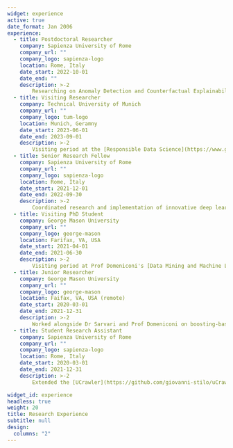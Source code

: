 ```yaml
---
widget: experience
active: true
date_format: Jan 2006
experience:
  - title: Postdoctoral Researcher
    company: Sapienza University of Rome
    company_url: ""
    company_logo: sapienza-logo
    location: Rome, Italy
    date_start: 2022-10-01
    date_end: ""
    description: >-2
        Researching on Anomaly Detection and Counterfactual Explainability. I actively participate in e-health and anomaly detection interdisciplinary projects.
  - title: Visiting Researcher
    company: Technical University of Munich
    company_url: ""
    company_logo: tum-logo
    location: Munich, Geramny
    date_start: 2023-06-01
    date_end: 2023-09-01
    description: >-2
        Visiting period at the [Responsible Data Science](https://www.gov.sot.tum.de/rds/overview/) research group with head Prof Kasneci, School of Social Sciences and Technology. Research on explainability in dynamic data landscapes and graph learning.
  - title: Senior Research Fellow
    company: Sapienza University of Rome
    company_url: ""
    company_logo: sapienza-logo
    location: Rome, Italy
    date_start: 2021-12-01
    date_end: 2022-09-30
    description: >-2
        Coordinated research and implementation of innovative deep learning algorithms to predict anomalous events in patient behavioural time series.
  - title: Visiting PhD Student
    company: George Mason University
    company_url: ""
    company_logo: george-mason
    location: Farifax, VA, USA
    date_start: 2021-04-01
    date_end: 2021-06-30
    description: >-2
        Visiting period at Prof Domeniconi's [Data Mining and Machine Learning](https://cs.gmu.edu/~dmml/) lab. I worked on deep learning applications and anomaly detection in e-learning and learning analytics.
  - title: Junior Researcher
    company: George Mason University
    company_url: ""
    company_logo: george-mason
    location: Faifax, VA, USA (remote)
    date_start: 2020-03-01
    date_end: 2021-12-31
    description: >-2
        Worked alongside Dr Sarvari and Prof Domeniconi on boosting-based anomaly detection models.
  - title: Student Research Assistant
    company: Sapienza University of Rome
    company_url: ""
    company_logo: sapienza-logo
    location: Rome, Italy
    date_start: 2020-03-01
    date_end: 2021-12-31
    description: >-2
        Extended the [UCrawler](https://github.com/giovanni-stilo/uCrawler-Core) framework for crawling and scraping content of research articles and citation graphs on DBLP and SemanticScholar. During this period, I also completed my master's thesis.

widget_id: experience
headless: true
weight: 20
title: Research Experience
subtitle: null
design:
  columns: "2"
---
```

